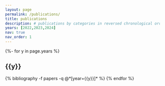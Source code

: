 ```yaml
---
layout: page
permalink: /publications/
title: publications
description: # publications by categories in reversed chronological order. generated by jekyll-scholar.
years: [2022,2023,2024]
nav: true
nav_order: 1
---
```

<!-- _pages/publications.md -->

<div class="publications">

{%- for y in page.years %}

<h2 class="year">{{y}}</h2>
  {% bibliography -f papers -q @*[year={{y}}]* %}
{% endfor %}

</div>
